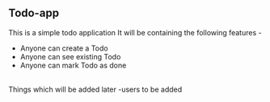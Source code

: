 ## Todo-app
This is a simple todo application
It will be containing the following features - 
- Anyone can create a Todo
- Anyone can see existing Todo
- Anyone can mark Todo as done
<br>
Things which will be added later 
-users to be added 
